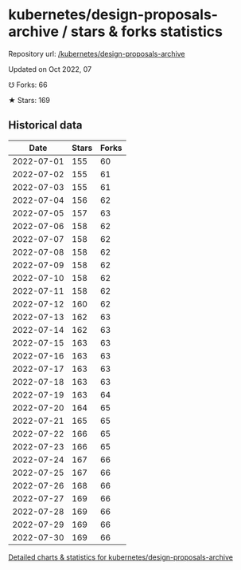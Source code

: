 # kubernetes/design-proposals-archive / stars & forks statistics

Repository url: [/kubernetes/design-proposals-archive](https://github.com/kubernetes/design-proposals-archive)

Updated on Oct 2022, 07

☋ Forks: 66

★ Stars: 169

## Historical data
| Date | Stars | Forks |
|------|-------|-------|
| 2022-07-01 | 155 | 60 | 
| 2022-07-02 | 155 | 61 | 
| 2022-07-03 | 155 | 61 | 
| 2022-07-04 | 156 | 62 | 
| 2022-07-05 | 157 | 63 | 
| 2022-07-06 | 158 | 62 | 
| 2022-07-07 | 158 | 62 | 
| 2022-07-08 | 158 | 62 | 
| 2022-07-09 | 158 | 62 | 
| 2022-07-10 | 158 | 62 | 
| 2022-07-11 | 158 | 62 | 
| 2022-07-12 | 160 | 62 | 
| 2022-07-13 | 162 | 63 | 
| 2022-07-14 | 162 | 63 | 
| 2022-07-15 | 163 | 63 | 
| 2022-07-16 | 163 | 63 | 
| 2022-07-17 | 163 | 63 | 
| 2022-07-18 | 163 | 63 | 
| 2022-07-19 | 163 | 64 | 
| 2022-07-20 | 164 | 65 | 
| 2022-07-21 | 165 | 65 | 
| 2022-07-22 | 166 | 65 | 
| 2022-07-23 | 166 | 65 | 
| 2022-07-24 | 167 | 66 | 
| 2022-07-25 | 167 | 66 | 
| 2022-07-26 | 168 | 66 | 
| 2022-07-27 | 169 | 66 | 
| 2022-07-28 | 169 | 66 | 
| 2022-07-29 | 169 | 66 | 
| 2022-07-30 | 169 | 66 | 


[Detailed charts & statistics for kubernetes/design-proposals-archive](https://reviewgithub.com/rep/kubernetes/design-proposals-archive)
